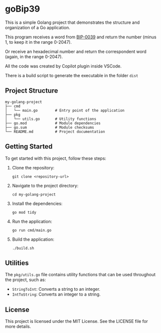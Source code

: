 # goBip39

This is a simple Golang project that demonstrates the structure and organization of a Go application.

This program receives a word from [BIP-0039](https://github.com/bitcoin/bips/blob/master/bip-0039/bip-0039-wordlists.md) and return the number (minus 1, to keep it in the range 0-2047).

Or receive an hexadecimal number and return the correspondent word (again, in the range 0-2047).

All the code was created by Copilot plugin inside VSCode.

There is a build script to generate the executable in the folder `dist`

## Project Structure

```
my-golang-project
├── cmd
│   └── main.go        # Entry point of the application
├── pkg
│   └── utils.go       # Utility functions
├── go.mod             # Module dependencies
├── go.sum             # Module checksums
└── README.md          # Project documentation
```

## Getting Started

To get started with this project, follow these steps:

1. Clone the repository:
   ```
   git clone <repository-url>
   ```

2. Navigate to the project directory:
   ```
   cd my-golang-project
   ```

3. Install the dependencies:
   ```
   go mod tidy
   ```

4. Run the application:
   ```
   go run cmd/main.go
   ```

5. Build the application:
   ```
   ./build.sh
   ```


## Utilities

The `pkg/utils.go` file contains utility functions that can be used throughout the project, such as:

- `StringToInt`: Converts a string to an integer.
- `IntToString`: Converts an integer to a string.

## License

This project is licensed under the MIT License. See the LICENSE file for more details.